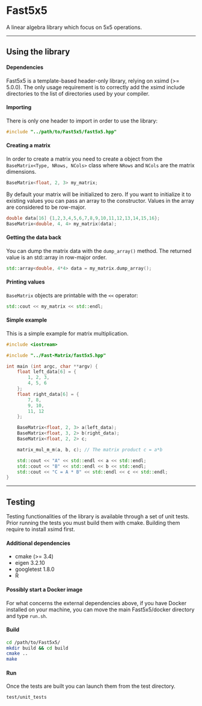 

# Fast5x5


A linear algebra library which focus on 5x5 operations.


---
## Using the library

#### Dependencies

Fast5x5 is a template-based header-only library, relying on xsimd (>= 5.0.0).
The only usage requirement is to correctly add the xsimd include
directories to the list of directories used by your compiler.

#### Importing

There is only one header to import in order to use the library:
```c++
#include "../path/to/Fast5x5/fast5x5.hpp"
```

#### Creating a matrix

In order to create a matrix you need to create a object from the `BaseMatrix<Type, NRows, NCols>` class
where `NRows` and `NCols` are the matrix dimensions.

```c++
BaseMatrix<float, 2, 3> my_matrix;
```

By default your matrix will be initialized to zero.
If you want to initialize it to existing values you can pass an array to the constructor.
Values in the array are considered to be row-major.
```c++
double data[16] {1,2,3,4,5,6,7,8,9,10,11,12,13,14,15,16};
BaseMatrix<double, 4, 4> my_matrix(data);
```

#### Getting the data back

You can dump the matrix data with the `dump_array()` method.
The returned value is an std::array in row-major order.
```c++
std::array<double, 4*4> data = my_matrix.dump_array();
```

#### Printing values
`BaseMatrix` objects are printable with the `<<` operator:

```c++
std::cout << my_matrix << std::endl;
```

#### Simple example

This is a simple example for matrix multiplication.

```c++
#include <iostream>

#include "../Fast-Matrix/fast5x5.hpp"

int main (int argc, char **argv) {
    float left_data[6] = {
        1, 2, 3,
        4, 5, 6
    };
    float right_data[6] = {
        7, 8,
        9, 10,
        11, 12
    };

    BaseMatrix<float, 2, 3> a(left_data);
    BaseMatrix<float, 3, 2> b(right_data);
    BaseMatrix<float, 2, 2> c;

    matrix_mul_m_m(a, b, c); // The matrix product c = a*b

    std::cout << "A" << std::endl << a << std::endl;
    std::cout << "B" << std::endl << b << std::endl;
    std::cout << "C = A * B" << std::endl << c << std::endl;
}
```


---
## Testing

Testing functionalities of the library is available through a set of unit tests.
Prior running the tests you must build them with cmake.
Building them require to install xsimd first.

#### Additional dependencies

 * cmake (>= 3.4)
 * eigen 3.2.10
 * googletest 1.8.0
 * R

#### Possibly start a Docker image

For what concerns the external dependencies above, if you have Docker installed
on your machine, you can move the main Fast5x5/docker directory and type
`run.sh`.

#### Build

```bash
cd /path/to/Fast5x5/
mkdir build && cd build
cmake ..
make
```

#### Run

Once the tests are built you can launch them from the test directory.

```bash
test/unit_tests
```
